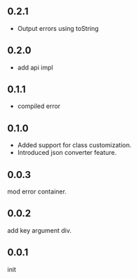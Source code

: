 ## 0.2.1

- Output errors using toString

## 0.2.0

- add api impl

## 0.1.1

- compiled error

## 0.1.0

- Added support for class customization.
- Introduced json converter feature.

## 0.0.3

mod error container.

## 0.0.2

add key argument div.

## 0.0.1

init
